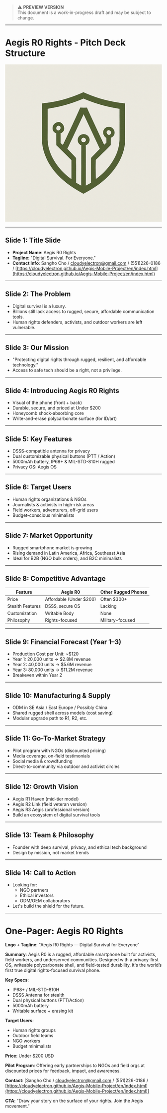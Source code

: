 > ⚠️ **PREVIEW VERSION**  
> This document is a work-in-progress draft and may be subject to change.  

---

# Aegis R0 Rights - Pitch Deck Structure

![Aegis Logo](https://raw.githubusercontent.com/cloudyelectron/Aegis-Mobile-Project/main/Pitch_Deck/Aegis_Mobile_%20LOGO.png)

---

## Slide 1: Title Slide

- **Project Name**: Aegis R0 Rights
- **Tagline**: "Digital Survival. For Everyone."
- **Contact Info**: Sangho Cho / [cloudyelectron@gmail.com](mailto\:cloudyelectron@gmail.com) / (551)226-0186 / [https://cloudyelectron.github.io/Aegis-Mobile-Project/en/index.html](https://cloudyelectron.github.io/Aegis-Mobile-Project/en/index.html)

---

## Slide 2: The Problem

- Digital survival is a luxury.
- Billions still lack access to rugged, secure, affordable communication tools.
- Human rights defenders, activists, and outdoor workers are left vulnerable.

---

## Slide 3: Our Mission

- "Protecting digital rights through rugged, resilient, and affordable technology."
- Access to safe tech should be a right, not a privilege.

---

## Slide 4: Introducing Aegis R0 Rights

- Visual of the phone (front + back)
- Durable, secure, and priced at Under $200
- Honeycomb shock-absorbing core
- Write-and-erase polycarbonate surface (for ID/art)

---

## Slide 5: Key Features

- DSSS-compatible antenna for privacy
- Dual customizable physical buttons (PTT / Action)
- 5000mAh battery, IP68+ & MIL-STD-810H rugged
- Privacy OS: Aegis OS

---

## Slide 6: Target Users

- Human rights organizations & NGOs
- Journalists & activists in high-risk areas
- Field workers, adventurers, off-grid users
- Budget-conscious minimalists

---

## Slide 7: Market Opportunity

- Rugged smartphone market is growing
- Rising demand in Latin America, Africa, Southeast Asia
- Ideal for B2B (NGO bulk orders), and B2C minimalists

---

## Slide 8: Competitive Advantage

| Feature          | Aegis R0                 | Other Rugged Phones |
| ---------------- | ------------------------ | ------------------- |
| Price            |  Affordable (Under $200) |  Often \$300+      |
| Stealth Features |  DSSS, secure OS        |  Lacking           |
| Customization    |  Writable Body          |  None              |
| Philosophy       |  Rights-focused         |  Military-focused  |

---

## Slide 9: Financial Forecast (Year 1–3)

- Production Cost per Unit: \~\$120
- Year 1: 20,000 units → \$2.8M revenue
- Year 2: 40,000 units → \$5.6M revenue
- Year 3: 80,000 units → \$11.2M revenue
- Breakeven within Year 2

---

## Slide 10: Manufacturing & Supply

- ODM in SE Asia / East Europe / Possibly China
- Shared rugged shell across models (cost saving)
- Modular upgrade path to R1, R2, etc.

---

## Slide 11: Go-To-Market Strategy

- Pilot program with NGOs (discounted pricing)
- Media coverage, on-field testimonials
- Social media & crowdfunding
- Direct-to-community via outdoor and activist circles

---

## Slide 12: Growth Vision

- Aegis R1 Haven (mid-tier model)
- Aegis R2 Link (field veteran version)
- Aegis R3 Aegis (professional version)
- Build an ecosystem of digital survival tools

---

## Slide 13: Team & Philosophy

- Founder with deep survival, privacy, and ethical tech background
- Design by mission, not market trends

---

## Slide 14: Call to Action

- Looking for:
  - NGO partners
  - Ethical investors
  - ODM/OEM collaborators
- Let's build the shield for the future.

---

# One-Pager: Aegis R0 Rights

**Logo + Tagline**: "Aegis R0 Rights — Digital Survival for Everyone"

**Summary**:
Aegis R0 is a rugged, affordable smartphone built for activists, field workers, and underserved communities. Designed with a privacy-first OS, writeable polycarbonate shell, and field-tested durability, it's the world’s first true digital rights-focused survival phone.

**Key Specs**:

- IP68+ / MIL-STD-810H
- DSSS Antenna for stealth
- Dual physical buttons (PTT/Action)
- 5000mAh battery
- Writable surface + erasing kit

**Target Users**:

- Human rights groups
- Outdoor field teams
- NGO workers
- Budget minimalists

**Price**: Under $200 USD

**Pilot Program**:
Offering early partnerships to NGOs and field orgs at discounted prices for feedback, impact, and awareness.

**Contact**: [Sangho Cho / [cloudyelectron@gmail.com](mailto\:cloudyelectron@gmail.com) / (551)226-0186 / [https://cloudyelectron.github.io/Aegis-Mobile-Project/en/index.html](https://cloudyelectron.github.io/Aegis-Mobile-Project/en/index.html)]

**CTA**:
"Draw your story on the surface of your rights. Join the Aegis movement."


